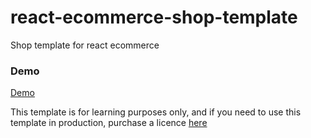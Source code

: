 # react-ecommerce-shop-template
Shop template for react ecommerce 

### Demo
[Demo](https://sbtechbd.github.io/ecommerce-shop-template/index.html)



This template is for learning purposes only, and if you need to use this template in production, purchase a licence [here](https://themeforest.net/item/tmart-minimal-ecommerce-html5-template/21036596)
